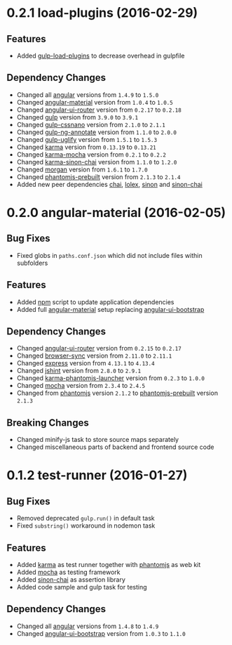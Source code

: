 <!--

<a name="0.0.0"></a>
# 0.0.0 version-name (0000-00-00)

## Bug Fixes

## Features

## Dependency Changes

## Breaking Changes

-->

<a name="0.2.1"></a>
# 0.2.1 load-plugins (2016-02-29)

## Features

- Added [gulp-load-plugins](https://www.npmjs.com/package/gulp-load-plugins) to decrease overhead in gulpfile

## Dependency Changes

- Changed all [angular](https://www.npmjs.com/package/angular) versions from `1.4.9` to `1.5.0`
- Changed [angular-material](https://www.npmjs.com/package/angular-material) version from `1.0.4` to `1.0.5`
- Changed [angular-ui-router](https://www.npmjs.com/package/angular-ui-router) version from `0.2.17` to `0.2.18`
- Changed [gulp](https://www.npmjs.com/package/gulp) version from `3.9.0` to `3.9.1`
- Changed [gulp-cssnano](https://www.npmjs.com/package/gulp-cssnano) version from `2.1.0` to `2.1.1`
- Changed [gulp-ng-annotate](https://www.npmjs.com/package/gulp-ng-annotate) version from `1.1.0` to `2.0.0`
- Changed [gulp-uglify](https://www.npmjs.com/package/gulp-uglify) version from `1.5.1` to `1.5.3`
- Changed [karma](https://www.npmjs.com/package/karma) version from `0.13.19` to `0.13.21`
- Changed [karma-mocha](https://www.npmjs.com/package/karma-mocha) version from `0.2.1` to `0.2.2`
- Changed [karma-sinon-chai](https://www.npmjs.com/package/karma-sinon-chai) version from `1.1.0` to `1.2.0`
- Changed [morgan](https://www.npmjs.com/package/morgan) version from `1.6.1` to `1.7.0`
- Changed [phantomjs-prebuilt](https://www.npmjs.com/package/phantomjs-prebuilt) version from `2.1.3` to `2.1.4`
- Added new peer dependencies [chai](https://www.npmjs.com/package/chai), [lolex](https://www.npmjs.com/package/lolex), [sinon](https://www.npmjs.com/package/sinon) and [sinon-chai](https://www.npmjs.com/package/sinon-chai)

<a name="0.2.0"></a>
# 0.2.0 angular-material (2016-02-05)

## Bug Fixes

- Fixed globs in `paths.conf.json` which did not include files within subfolders

## Features

- Added [npm](https://www.npmjs.com/) script to update application dependencies
- Added full [angular-material](https://www.npmjs.com/package/angular-material) setup replacing [angular-ui-bootstrap](https://www.npmjs.com/package/angular-ui-bootstrap)

## Dependency Changes

- Changed [angular-ui-router](https://www.npmjs.com/package/angular-ui-router) version from `0.2.15` to `0.2.17`
- Changed [browser-sync](https://www.npmjs.com/package/browser-sync) version from `2.11.0` to `2.11.1`
- Changed [express](https://www.npmjs.com/package/express) version from `4.13.1` to `4.13.4`
- Changed [jshint](https://www.npmjs.com/package/jshint) version from `2.8.0` to `2.9.1`
- Changed [karma-phantomjs-launcher](https://www.npmjs.com/package/karma-phantomjs-launcher) version from `0.2.3` to `1.0.0`
- Changed [mocha](https://www.npmjs.com/package/mocha) version from `2.3.4` to `2.4.5`
- Changed from [phantomjs](https://www.npmjs.com/package/phantomjs) version `2.1.2` to [phantomjs-prebuilt](https://www.npmjs.com/package/phantomjs-prebuilt) version `2.1.3`

## Breaking Changes

- Changed minify-js task to store source maps separately
- Changed miscellaneous parts of backend and frontend source code

<a name="0.1.2"></a>
# 0.1.2 test-runner (2016-01-27)

## Bug Fixes

- Removed deprecated `gulp.run()` in default task
- Fixed `substring()` workaround in nodemon task

## Features

- Added [karma](https://www.npmjs.com/package/karma) as test runner together with [phantomjs](https://www.npmjs.com/package/phantomjs) as web kit
- Added [mocha](https://www.npmjs.com/package/mocha) as testing framework
- Added [sinon-chai](https://www.npmjs.com/package/sinon-chai) as assertion library
- Added code sample and gulp task for testing

## Dependency Changes

- Changed all [angular](https://www.npmjs.com/package/angular) versions from `1.4.8` to `1.4.9`
- Changed [angular-ui-bootstrap](https://www.npmjs.com/package/angular-ui-bootstrap) version from `1.0.3` to `1.1.0`
